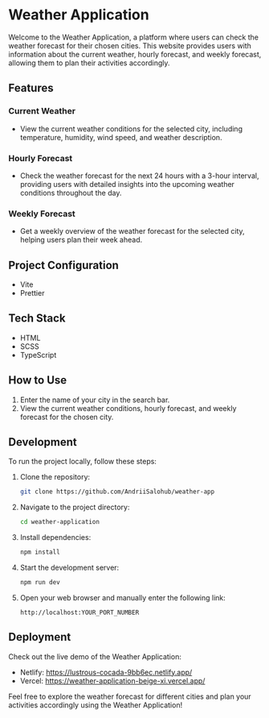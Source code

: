 # Weather Application

Welcome to the Weather Application, a platform where users can check the weather forecast for their chosen cities. This website provides users with information about the current weather, hourly forecast, and weekly forecast, allowing them to plan their activities accordingly.

## Features

### Current Weather

- View the current weather conditions for the selected city, including temperature, humidity, wind speed, and weather description.

### Hourly Forecast

- Check the weather forecast for the next 24 hours with a 3-hour interval, providing users with detailed insights into the upcoming weather conditions throughout the day.

### Weekly Forecast

- Get a weekly overview of the weather forecast for the selected city, helping users plan their week ahead.

## Project Configuration

- Vite
- Prettier

## Tech Stack

- HTML
- SCSS
- TypeScript

## How to Use

1. Enter the name of your city in the search bar.
2. View the current weather conditions, hourly forecast, and weekly forecast for the chosen city.

## Development

To run the project locally, follow these steps:

1. Clone the repository:

    ```bash
    git clone https://github.com/AndriiSalohub/weather-app
    ```

2. Navigate to the project directory:

    ```bash
    cd weather-application
    ```

3. Install dependencies:

    ```bash
    npm install
    ```

4. Start the development server:

    ```bash
    npm run dev
    ```

5. Open your web browser and manually enter the following link:

    ```
    http://localhost:YOUR_PORT_NUMBER
    ```

## Deployment

Check out the live demo of the Weather Application:

- Netlify: https://lustrous-cocada-9bb6ec.netlify.app/
- Vercel: https://weather-application-beige-xi.vercel.app/

Feel free to explore the weather forecast for different cities and plan your activities accordingly using the Weather Application!
